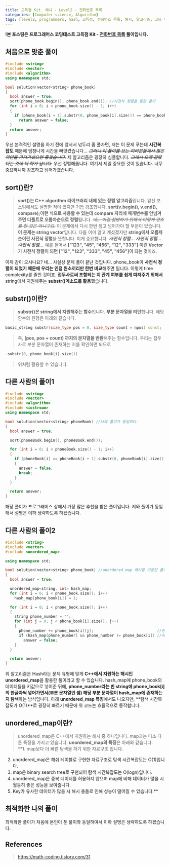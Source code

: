 ```yaml
---
title: 고득점 Kit_ 해시 - Level2 - 전화번호 목록
categories: [Computer science, Algorithm]
tags: [level2, programmers, hash, 고득점, 전화번호 목록, 해시, 알고리즘, 코딩 테스트, 프로그래머스]
---
```


**!본 포스팅은 프로그래머스 코딩테스트 고득점 Kit - [전화번호 목록](https://programmers.co.kr/learn/courses/30/lessons/42577) 풀이입니다.**

## 처음으로 맞춘 풀이
``` cpp
#include <string>
#include <vector>
#include <algorithm>
using namespace std;

bool solution(vector<string> phone_book)
{
  bool answer = true;
  sort(phone_book.begin(), phone_book.end()); //사전식 정렬을 통한 풀이
  for (int i = 0; i < phone_book.size() - 1; i++)
  {
    if (phone_book[i + 1].substr(0, phone_book[i].size()) == phone_book[i])
      return answer = false;
  }
  return answer;
}
```

우선 본격적인 설명을 하기 전에 앞서서 넋두리 좀 풀자면, 저는 이 문제 푸는데 **시간복잡도** 때문에 엄청나게 시간을 빼앗겼습니다... ~~_그러니 이 풀이를 보는 여러분들께서 많은 위안을 가져가셨으면 좋겠습니다._~~
제 알고리즘은 굉장히 심플합니다. ~~_그래서 오래 걸렸다는 것에 더 화가 납니다._~~
우선 정렬해줍니다. 여기서 제일 중요한 것이 있습니다. 너무 중요하니까 강조하고 넘어가겠습니다.

## sort()란?
> **sort()는 C++ algorithm 라이브러리 내에 있는 정렬 알고리즘**입니다. 앞선 포스팅에서도 설명한 적이 있지만 거듭 강조합니다. **sort(v.begin(), v.end(), compare);이런 식으로 사용할 수 있는데 compare 자리에 매개변수를 안넘겨주면 디폴트로 오름차순으로 정렬**됩니다.
_~~네... 이걸 설명하기 위해서 이렇게 강조를 한 것은 아니구요.~~_
이 문제에서 다시 한번 짚고 넘어가야 할 부분이 있습니다. **이 문제는 string vector**입니다.
다들 이미 알고 계셨겠지만 **string에서 오름차순이란 사전식 정렬**을 뜻합니다.
이게 중요합니다. _**사전식 정렬... 사전식 정렬... 사전식 정렬...**_
예를 들어서 **["123", "45", "456", "12", "333"] 이런 Vector가 사전식 정렬이 되면
["12", "123", "333", "45", "456"]이 되는 것**이죠. 

이제 감이 오시나요? 네... 사실상 문제 풀이 끝난 것입니다.
phone_book이 **사전식 정렬이 되었기 때문에 우리는 인접 원소끼리만 한번 비교**해주면 됩니다.
이렇게 time complexity를 줄인 것이죠.
**접두사로써 포함되는 지 관계 여부를 쉽게 따져주기 위해서** string에서 지원해주는 **substr()메소드를 활용**했습니다.

## substr()이란?
> **substr()은 string에서 지원해주는 함수**입니다. **부분 문자열을 리턴**합니다.
해당 함수의 원형은 아래와 같습니다.
``` cpp
basic_string substr(size_type pos = 0, size_type count = npos) const;
```
> 즉, **[pos, pos + count) 까지의 문자열을 반환**해주는 함수입니다.
우리는 접두사로 부분 문자열이 존재하는 지를 확인하면 되므로 
``` cpp
.substr(0, phone_book[i].size())
```
> 위처럼 활용할 수 있습니다.

## 다른 사람의 풀이1
``` cpp
#include <string>
#include <vector>
#include <algorithm>
#include <iostream>
using namespace std;

bool solution(vector<string> phoneBook) //나와 풀이가 동일하다.
{
  bool answer = true;

  sort(phoneBook.begin(), phoneBook.end());

  for (int i = 0; i < phoneBook.size() - 1; i++)
  {
    if (phoneBook[i] == phoneBook[i + 1].substr(0, phoneBook[i].size()))
    {
      answer = false;
      break;
    }
  }

  return answer;
}
```
해당 풀이가 프로그래머스 상에서 가장 많은 추천을 받은 풀이입니다. 저와 풀이가 동일해서 설명은 이하 생략하도록 하겠습니다.

## 다른 사람의 풀이2
``` cpp
#include <string>
#include <vector>
#include <unordered_map>

using namespace std;

bool solution(vector<string> phone_book) //unordered_map 해시를 이용한 풀이
{
  bool answer = true;

  unordered_map<string, int> hash_map;
  for (int i = 0; i < phone_book.size(); i++)
    hash_map[phone_book[i]] = 1;

  for (int i = 0; i < phone_book.size(); i++)
  {
    string phone_number = "";
    for (int j = 0; j < phone_book[i].size(); j++)
    {
      phone_number += phone_book[i][j];                            //한개의 전화번호를 한글자씩 떼어내서 phone_number에 기록
      if (hash_map[phone_number] && phone_number != phone_book[i]) //위에서 기록된 부분 전화번호인 phone_number가 hash_map에 있는지 확인!
        answer = false;
    }
  }

  return answer;
}
```

위 알고리즘은 Hash라는 문제 유형에 맞게 **C++에서 지원하는 해시인 unordered_map**을 활용한 풀이라고 할 수 있습니다. hash_map에 phone_book의 데이터들을 키값으로 넣어준 뒤에, **phone_number라는 빈 string에 phone_book[i]의 한글자씩 넣어가면서(부분 문자열인 셈) 해당 부분 문자열이 hash_map에 존재하는지 탐색**하는 방식입니다.
아래 **unordered_map 특징**에서도 나오지만, **탐색 시간복잡도가 O(1)**로 굉장히 빠르기 때문에 위 코드는 효율적으로 동작합니다.

## unordered_map이란?
> unordered_map은 C++에서 지원하는 해시 중 하나입니다. map과는 다소 다른 특징을 가지고 있습니다. **unordered_map의 특징**은 아래와 같습니다.<br>
**1. map보다 더 빠른 탐색을 하기 위한 자료구조 입니다.
2. unordered_map은 해쉬 테이블로 구현한 자료구조로 탐색 시간복잡도는 O(1)입니다.
3. map은 binary search tree로 구현되어 탐색 시간복잡도는 O(logn)입니다.
4. unordered_map은 중복 데이터를 허용하지 않으며 map에 비해 데이터가 많을 시 월등히 좋은 성능을 보여줍니다.
5. Key가 유사한 데이터가 많을 시 해시 충돌로 인해 성능이 떨어질 수 있습니다.**

## 최적화한 나의 풀이
최적화한 풀이가 처음에 본인이 푼 풀이와 동일하여서 이하 설명은 생략하도록 하겠습니다.

## References
> https://math-coding.tistory.com/31